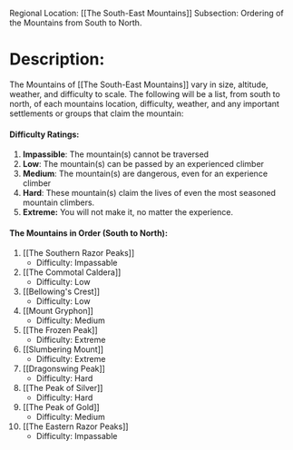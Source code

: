 Regional Location: [[The South-East Mountains]]
Subsection: Ordering of the Mountains from South to North.
# Description:
The Mountains of [[The South-East Mountains]] vary in size, altitude, weather, and difficulty to scale. The following will be a list, from south to north, of each mountains location, difficulty, weather, and any important settlements or groups that claim the mountain:

#### Difficulty Ratings:
1. **Impassible**: The mountain(s) cannot be traversed
2. **Low**: The mountain(s) can be passed by an experienced climber
3. **Medium**: The mountain(s) are dangerous, even for an experience climber
4. **Hard**: These mountain(s) claim the lives of even the most seasoned mountain climbers. 
5. **Extreme:** You will not make it, no matter the experience.

#### The Mountains in Order (South to North):
1. [[The Southern Razor Peaks]]
	- Difficulty: Impassable
2. [[The Commotal Caldera]]
	- Difficulty: Low
3. [[Bellowing's Crest]]
	- Difficulty: Low
4. [[Mount Gryphon]]
	- Difficulty: Medium
5. [[The Frozen Peak]]
	- Difficulty: Extreme
6. [[Slumbering Mount]]
	- Difficulty: Extreme
7. [[Dragonswing Peak]]
	- Difficulty: Hard
8. [[The Peak of Silver]]
	- Difficulty: Hard
9. [[The Peak of Gold]]
	- Difficulty: Medium
10. [[The Eastern Razor Peaks]]
	- Difficulty: Impassable